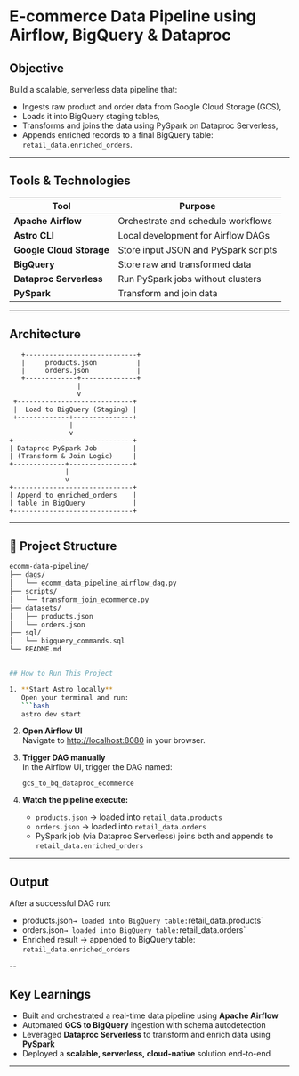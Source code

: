 # E-commerce Data Pipeline using Airflow, BigQuery & Dataproc

## Objective

Build a scalable, serverless data pipeline that:

- Ingests raw product and order data from Google Cloud Storage (GCS),
- Loads it into BigQuery staging tables,
- Transforms and joins the data using PySpark on Dataproc Serverless,
- Appends enriched records to a final BigQuery table:  
  `retail_data.enriched_orders`.

---

## Tools & Technologies

| Tool                        | Purpose                              |
|-----------------------------|--------------------------------------|
| **Apache Airflow**         | Orchestrate and schedule workflows   |
| **Astro CLI**              | Local development for Airflow DAGs   |
| **Google Cloud Storage**   | Store input JSON and PySpark scripts |
| **BigQuery**               | Store raw and transformed data       |
| **Dataproc Serverless**    | Run PySpark jobs without clusters    |
| **PySpark**                | Transform and join data              |

---

## Architecture
       +----------------------------+
       |     products.json          |
       |     orders.json            |
       +-------------+--------------+
                     |
                     v
     +-----------------------------+
     |  Load to BigQuery (Staging) |
     +-------------+---------------+
                   |
                   v
    +------------------------------+
    | Dataproc PySpark Job         |
    | (Transform & Join Logic)     |
    +-------------+----------------+
                  |
                  v
    +------------------------------+
    | Append to enriched_orders    |
    | table in BigQuery            |
    +------------------------------+


---

## 📁 Project Structure

```bash
ecomm-data-pipeline/
├── dags/
│   └── ecomm_data_pipeline_airflow_dag.py
├── scripts/
│   └── transform_join_ecommerce.py
├── datasets/
│   ├── products.json
│   └── orders.json
├── sql/
│   └── bigquery_commands.sql
└── README.md


## How to Run This Project

1. **Start Astro locally**  
   Open your terminal and run:
   ```bash
   astro dev start
   ```

2. **Open Airflow UI**  
   Navigate to [http://localhost:8080](http://localhost:8080) in your browser.

3. **Trigger DAG manually**  
   In the Airflow UI, trigger the DAG named:
   ```
   gcs_to_bq_dataproc_ecommerce
   ```

4. **Watch the pipeline execute:**
   - `products.json` → loaded into `retail_data.products`
   - `orders.json` → loaded into `retail_data.orders`
   - PySpark job (via Dataproc Serverless) joins both and appends to `retail_data.enriched_orders`

---

## Output

After a successful DAG run:

- products.json` → loaded into BigQuery table: `retail_data.products`
- orders.json` → loaded into BigQuery table: `retail_data.orders`
- Enriched result → appended to BigQuery table: `retail_data.enriched_orders`

--

## Key Learnings

- Built and orchestrated a real-time data pipeline using **Apache Airflow**
- Automated **GCS to BigQuery** ingestion with schema autodetection
- Leveraged **Dataproc Serverless** to transform and enrich data using **PySpark**
- Deployed a **scalable, serverless, cloud-native** solution end-to-end

---
